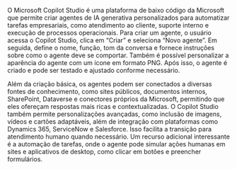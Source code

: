 O Microsoft Copilot Studio é uma plataforma de baixo código da Microsoft que permite criar agentes de IA generativa personalizados para automatizar tarefas empresariais, como atendimento ao cliente, suporte interno e execução de processos operacionais. Para criar um agente, o usuário acessa o Copilot Studio, clica em “Criar” e seleciona “Novo agente”. Em seguida, define o nome, função, tom da conversa e fornece instruções sobre como o agente deve se comportar. Também é possível personalizar a aparência do agente com um ícone em formato PNG. Após isso, o agente é criado e pode ser testado e ajustado conforme necessário.

Além da criação básica, os agentes podem ser conectados a diversas fontes de conhecimento, como sites públicos, documentos internos, SharePoint, Dataverse e conectores próprios da Microsoft, permitindo que eles ofereçam respostas mais ricas e contextualizadas. O Copilot Studio também permite personalizações avançadas, como inclusão de imagens, vídeos e cartões adaptáveis, além de integração com plataformas como Dynamics 365, ServiceNow e Salesforce. Isso facilita a transição para atendimento humano quando necessário. Um recurso adicional interessante é a automação de tarefas, onde o agente pode simular ações humanas em sites e aplicativos de desktop, como clicar em botões e preencher formulários.